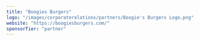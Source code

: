 ```yaml
---
title: "Boogies Burgers"
logo: "/images/corporaterelations/partners/Boogie's Burgers Logo.png"
website: "https://boogiesburgers.com/"
sponsorTier: "partner"
---
```

